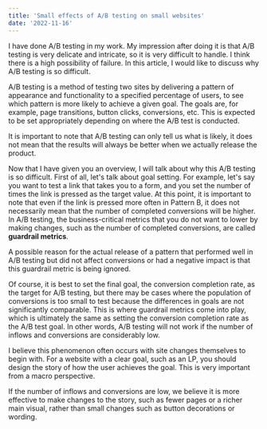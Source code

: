 ```yaml
---
title: 'Small effects of A/B testing on small websites'
date: '2022-11-16'
---
```


I have done A/B testing in my work. My impression after doing it is that A/B testing is very delicate and intricate, so it is very difficult to handle. I think there is a high possibility of failure. In this article, I would like to discuss why A/B testing is so difficult.

A/B testing is a method of testing two sites by delivering a pattern of appearance and functionality to a specified percentage of users, to see which pattern is more likely to achieve a given goal. The goals are, for example, page transitions, button clicks, conversions, etc. This is expected to be set appropriately depending on where the A/B test is conducted.

It is important to note that A/B testing can only tell us what is likely, it does not mean that the results will always be better when we actually release the product.

Now that I have given you an overview, I will talk about why this A/B testing is so difficult. First of all, let's talk about goal setting. For example, let's say you want to test a link that takes you to a form, and you set the number of times the link is pressed as the target value. At this point, it is important to note that even if the link is pressed more often in Pattern B, it does not necessarily mean that the number of completed conversions will be higher. In A/B testing, the business-critical metrics that you do not want to lower by making changes, such as the number of completed conversions, are called **guardrail metrics**.

A possible reason for the actual release of a pattern that performed well in A/B testing but did not affect conversions or had a negative impact is that this guardrail metric is being ignored.

Of course, it is best to set the final goal, the conversion completion rate, as the target for A/B testing, but there may be cases where the population of conversions is too small to test because the differences in goals are not significantly comparable. This is where guardrail metrics come into play, which is ultimately the same as setting the conversion completion rate as the A/B test goal. In other words, A/B testing will not work if the number of inflows and conversions are considerably low.

I believe this phenomenon often occurs with site changes themselves to begin with. For a website with a clear goal, such as an LP, you should design the story of how the user achieves the goal. This is very important from a macro perspective.

If the number of inflows and conversions are low, we believe it is more effective to make changes to the story, such as fewer pages or a richer main visual, rather than small changes such as button decorations or wording.
